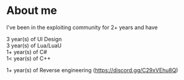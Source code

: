 # About me
I've been in the exploiting community for 2+ years and have  <br>

3 year(s) of UI Design <br>
3 year(s) of Lua/LuaU <br>
1+ year(s) of C# <br>
1< year(s) of C++ <br>

1+ year(s) of Reverse engineering (https://discord.gg/C29xVEhu8Q)
 <br>
